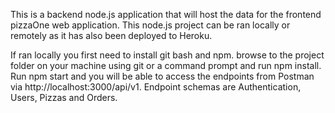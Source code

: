 This is a backend node.js application that will host the data for the frontend pizzaOne web application. This node.js project can be ran locally or remotely as it has also been deployed to Heroku.

If ran locally you first need to install git bash and npm. browse to the project folder on your machine using git or a command prompt and run npm install. 
Run npm start and you will be able to access the endpoints from Postman via http://localhost:3000/api/v1. Endpoint schemas are Authentication, Users, Pizzas and Orders.
